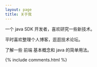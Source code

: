 ```yaml
---
layout: page
title: 关于我 
---
```


一个 java SDK 开发者，喜欢研究一些新技术。
<p>
平时喜欢整理个人博客，逛逛技术论坛。
<p>
了解一些 前端 基本概念和 java 的简单用法。
<p> 


{% include comments.html %}

